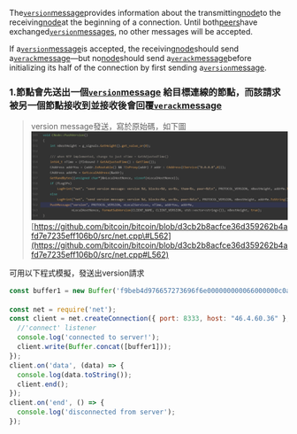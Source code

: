 The[`version`message](https://bitcoin.org/en/developer-reference#version)provides information about the transmitting[node](https://bitcoin.org/en/glossary/node)to the receiving[node](https://bitcoin.org/en/glossary/node)at the beginning of a connection. Until both[peers](https://bitcoin.org/en/glossary/node)have exchanged[`version`messages](https://bitcoin.org/en/developer-reference#version), no other messages will be accepted.

If a[`version`message](https://bitcoin.org/en/developer-reference#version)is accepted, the receiving[node](https://bitcoin.org/en/glossary/node)should send a[`verack`message](https://bitcoin.org/en/developer-reference#verack)—but no[node](https://bitcoin.org/en/glossary/node)should send a[`verack`message](https://bitcoin.org/en/developer-reference#verack)before initializing its half of the connection by first sending a[`version`message](https://bitcoin.org/en/developer-reference#version).

### 1.節點會先送出一個[`version`message](https://bitcoin.org/en/developer-reference#version) 給目標連線的節點，而該請求被另一個節點接收到並接收後會回覆[`verack`message](https://bitcoin.org/en/developer-reference#verack)

> version message發送，寫於原始碼，如下圖![](/assets/ˊ啊6876.png)[https://github.com/bitcoin/bitcoin/blob/d3cb2b8acfce36d359262b4afd7e7235eff106b0/src/net.cpp\#L562](https://github.com/bitcoin/bitcoin/blob/d3cb2b8acfce36d359262b4afd7e7235eff106b0/src/net.cpp#L562)



可用以下程式模擬，發送出version請求

```js
const buffer1 = new Buffer('f9beb4d976657273696f6e000000000066000000c0a049f67f1101000d000000000000003ddc275a000000000d0000000000000000000000000000000000ffff2e043c24208d0d00000000000000000000000000000000000000000000000000659885d88df91a01102f5361746f7368693a302e31332e322f6000000001','hex');

const net = require('net');
const client = net.createConnection({ port: 8333, host: "46.4.60.36" }, () => {
  //'connect' listener
  console.log('connected to server!');
  client.write(Buffer.concat([buffer1]));
});
client.on('data', (data) => {
  console.log(data.toString());
  client.end();
});
client.on('end', () => {
  console.log('disconnected from server');
});
```








